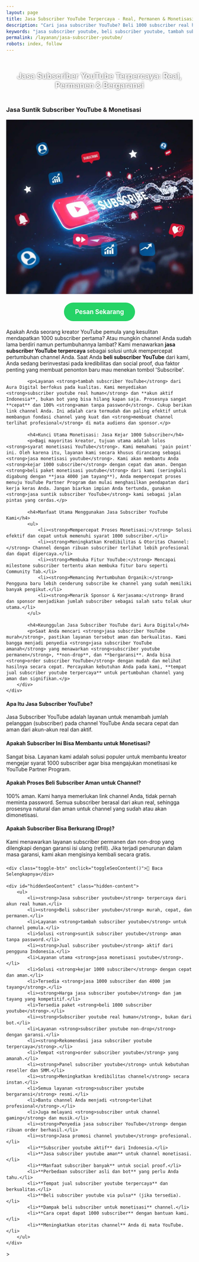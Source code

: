 ```yaml
---
layout: page
title: Jasa Subscriber YouTube Terpercaya - Real, Permanen & Monetisasi
description: "Cari jasa subscriber YouTube? Beli 1000 subscriber real human dari akun aktif untuk kejar syarat monetisasi. Layanan suntik subscriber YouTube terpercaya, aman, murah, dan bergaransi."
keywords: "jasa subscriber youtube, beli subscriber youtube, tambah subscriber youtube, jual subscriber youtube, suntik subscriber youtube, order subscriber youtube, panel subscriber youtube, jasa monetisasi youtube, beli paket monetisasi youtube, kejar 1000 subscriber, syarat monetisasi youtube, jasa 1000 subscriber dan 4000 jam tayang, subscriber youtube real human, subscriber youtube aktif, subscriber youtube permanen, subscriber youtube non-drop, jasa subscriber youtube terpercaya, jasa subscriber youtube aman, subscriber youtube bergaransi, harga jasa subscriber youtube, jasa subscriber youtube murah, beli 1000 subscriber youtube"
permalink: /layanan/jasa-subscriber-youtube/
robots: index, follow
---
```


<script type="application/ld+json">
{
  "@context": "https://schema.org",
  "@graph": [
    {
      "@type": "WebSite",
      "@id": "https://auradigital.id/#website",
      "url": "https://auradigital.id/",
      "name": "auradigital.id"
    },
    {
      "@type": "WebPage",
      "@id": "https://auradigital.id/layanan/jasa-subscriber-youtube/#webpage",
      "url": "https://auradigital.id/layanan/jasa-subscriber-youtube/",
      "name": "Jasa Subscriber YouTube | Real Aktif, Murah & Terpercaya untuk Monetisasi",
      "isPartOf": {
        "@id": "https://auradigital.id/#website"
      },
      "breadcrumb": {
        "@id": "https://auradigital.id/layanan/jasa-subscriber-youtube/#breadcrumb"
      },
      "description": "Butuh jasa subscriber YouTube? Kami adalah solusi untuk menambah pelanggan channel dan mengejar syarat monetisasi. Layanan suntik subscriber YouTube terpercaya dari akun real."
    },
    {
      "@type": "Service",
      "name": "Jasa Subscriber YouTube (Real & Aktif)",
      "serviceType": "Social Media Marketing",
      "provider": {
        "@type": "WebSite",
        "name": "auradigital.id",
        "url": "https://auradigital.id/"
      },
      "areaServed": {
        "@type": "Country",
        "name": "Indonesia"
      },
      "description": "Jasa tambah subscriber YouTube dari akun real human Indonesia untuk meningkatkan kredibilitas channel dan membantu memenuhi syarat 1000 subscriber untuk monetisasi."
    },
    {
      "@type": "Product",
      "name": "Paket Subscriber YouTube (Untuk Monetisasi)",
      "image": "https://raw.githubusercontent.com/AzkaAtta/azkaatta.github.io/main/image/jasa-subscriber-youtube.webp",
      "description": "Beli paket subscriber untuk channel YouTube. Dikerjakan oleh akun real dan aktif untuk meningkatkan kredibilitas dan membantu memenuhi syarat monetisasi YouTube.",
      "brand": {
        "@type": "Brand",
        "name": "auradigital.id"
      },
      "offers": {
        "@type": "Offer",
        "priceCurrency": "IDR",
        "price": "150000",
        "availability": "https://schema.org/InStock",
        "url": "https://auradigital.id/layanan/jasa-subscriber-youtube/"
      }
    },
    {
      "@type": "BreadcrumbList",
      "@id": "https://auradigital.id/layanan/jasa-subscriber-youtube/#breadcrumb",
      "itemListElement": [
        {
          "@type": "ListItem",
          "position": 1,
          "name": "Home",
          "item": "https://auradigital.id/"
        },
        {
          "@type": "ListItem",
          "position": 2,
          "name": "Layanan",
          "item": "https://auradigital.id/layanan/"
        },
        {
          "@type": "ListItem",
          "position": 3,
          "name": "Jasa Subscriber YouTube",
          "item": "https://auradigital.id/layanan/jasa-subscriber-youtube/"
        }
      ]
    },
    {
      "@type": "FAQPage",
      "mainEntity": [
        {
          "@type": "Question",
          "name": "Apa itu Jasa Subscriber YouTube?",
          "acceptedAnswer": {
            "@type": "Answer",
            "text": "Jasa Subscriber YouTube adalah layanan untuk menambah jumlah pelanggan (subscriber) pada channel YouTube Anda secara cepat dan aman dari akun-akun real dan aktif."
          }
        },
        {
          "@type": "Question",
          "name": "Apakah Subscriber ini bisa membantu untuk monetisasi?",
          "acceptedAnswer": {
            "@type": "Answer",
            "text": "Sangat bisa. Layanan kami adalah solusi populer untuk membantu kreator mengejar syarat 1000 subscriber agar bisa mengajukan monetisasi ke YouTube Partner Program."
          }
        },
        {
          "@type": "Question",
          "name": "Apakah prosesnya aman untuk channel saya?",
          "acceptedAnswer": {
            "@type": "Answer",
            "text": "Sangat aman. Kami hanya memerlukan link channel Anda, tidak pernah meminta password. Semua subscriber berasal dari akun real human, sehingga prosesnya natural dan aman untuk channel Anda."
          }
        }
      ]
    }
  ]
}
</script>

<h2 style="text-align: center; color: #fff; text-shadow: 0 0 4px rgba(0,0,0,0.7); padding: 20px 15px;">
    Jasa Subscriber YouTube Terpercaya: Real, Permanen & Bergaransi
</h2>

<div class="jasa-top-komen-tiktok-container">
    <div class="service-card" id="jasa-subscriber-youtube-card" onclick="toggleService(this)">
        <h3>Jasa Suntik Subscriber YouTube & Monetisasi</h3>
        <img src="https://raw.githubusercontent.com/AzkaAtta/azkaatta.github.io/main/image/jasa-subscriber-youtube.webp" alt="Jasa Subscriber YouTube untuk Monetisasi" style="max-width:100%; height:auto;" loading="lazy">
        <a href="https://wa.me/62895402343693?text=Halo,%20saya%20tertarik%20dengan%20Jasa%20Subscriber%20YouTube.%20Bisa%20info%20lebih%20lanjut?" target="_blank" class="whatsapp-button" style="display: block; width: fit-content; margin: 20px auto; padding: 15px 30px; background-color: #25D366; color: white; text-align: center; text-decoration: none; border-radius: 50px; font-size: 1.2em; font-weight: bold; transition: background-color 0.3s ease;">
            Pesan Sekarang
        </a>
        <div class="service-description">
            <p>Apakah Anda seorang kreator YouTube pemula yang kesulitan mendapatkan 1000 subscriber pertama? Atau mungkin channel Anda sudah lama berdiri namun pertumbuhannya lambat? Kami menawarkan <strong>jasa subscriber YouTube terpercaya</strong> sebagai solusi untuk mempercepat pertumbuhan channel Anda. Saat Anda <strong>beli subscriber YouTube</strong> dari kami, Anda sedang berinvestasi pada kredibilitas dan social proof, dua faktor penting yang membuat penonton baru mau menekan tombol 'Subscribe'.</p>

            <p>Layanan <strong>tambah subscriber YouTube</strong> dari Aura Digital berfokus pada kualitas. Kami menyediakan <strong>subscriber youtube real human</strong> dan **akun aktif Indonesia**, bukan bot yang bisa hilang kapan saja. Prosesnya sangat **cepat** dan 100% <strong>aman tanpa password</strong>. Cukup berikan link channel Anda. Ini adalah cara termudah dan paling efektif untuk membangun fondasi channel yang kuat dan <strong>membuat channel terlihat profesional</strong> di mata audiens dan sponsor.</p>

            <h4>Kunci Utama Monetisasi: Jasa Kejar 1000 Subscriber</h4>
            <p>Bagi mayoritas kreator, tujuan utama adalah lolos <strong>syarat monetisasi YouTube</strong>. Kami memahami 'pain point' ini. Oleh karena itu, layanan kami secara khusus dirancang sebagai <strong>jasa monetisasi youtube</strong>. Kami akan membantu Anda <strong>kejar 1000 subscriber</strong> dengan cepat dan aman. Dengan <strong>beli paket monetisasi youtube</strong> dari kami (seringkali digabung dengan **jasa 4000 jam tayang**), Anda mempercepat proses menuju YouTube Partner Program dan mulai menghasilkan pendapatan dari kerja keras Anda. Jangan biarkan impian Anda tertunda, gunakan <strong>jasa suntik subscriber YouTube</strong> kami sebagai jalan pintas yang cerdas.</p>

            <h4>Manfaat Utama Menggunakan Jasa Subscriber YouTube Kami</h4>
            <ul>
                <li><strong>Mempercepat Proses Monetisasi:</strong> Solusi efektif dan cepat untuk memenuhi syarat 1000 subscriber.</li>
                <li><strong>Meningkatkan Kredibilitas & Otoritas Channel:</strong> Channel dengan ribuan subscriber terlihat lebih profesional dan dapat dipercaya.</li>
                <li><strong>Membuka Fitur YouTube:</strong> Mencapai milestone subscriber tertentu akan membuka fitur baru seperti Community Tab.</li>
                <li><strong>Memancing Pertumbuhan Organik:</strong> Pengguna baru lebih cenderung subscribe ke channel yang sudah memiliki banyak pengikut.</li>
                <li><strong>Menarik Sponsor & Kerjasama:</strong> Brand dan sponsor menjadikan jumlah subscriber sebagai salah satu tolak ukur utama.</li>
            </ul>

            <h4>Keunggulan Jasa Subscriber YouTube dari Aura Digital</h4>
            <p>Saat Anda mencari <strong>jasa subscriber YouTube murah</strong>, pastikan layanan tersebut aman dan berkualitas. Kami bangga menjadi penyedia <strong>jasa subscriber YouTube amanah</strong> yang menawarkan <strong>subscriber youtube permanen</strong>, **non-drop**, dan **bergaransi**. Anda bisa <strong>order subscriber YouTube</strong> dengan mudah dan melihat hasilnya secara cepat. Percayakan kebutuhan Anda pada kami, **tempat jual subscriber youtube terpercaya** untuk pertumbuhan channel yang aman dan signifikan.</p>
        </div>
    </div>
</div>

<style>
  /* Struktur CSS Anda tidak diubah */
</style>

<div class="accordion">
  <div class="accordion-item">
    <div class="accordion-title"><h4>Apa Itu Jasa Subscriber YouTube?</h4></div>
    <div class="accordion-content">
      Jasa Subscriber YouTube adalah layanan untuk menambah jumlah pelanggan (subscriber) pada channel YouTube Anda secara cepat dan aman dari akun-akun real dan aktif.
    </div>
  </div>

  <div class="accordion-item">
    <div class="accordion-title"><h4>Apakah Subscriber Ini Bisa Membantu untuk Monetisasi?</h4></div>
    <div class="accordion-content">
      Sangat bisa. Layanan kami adalah solusi populer untuk membantu kreator mengejar syarat 1000 subscriber agar bisa mengajukan monetisasi ke YouTube Partner Program.
    </div>
  </div>

  <div class="accordion-item">
    <div class="accordion-title"><h4>Apakah Proses Beli Subscriber Aman untuk Channel?</h4></div>
    <div class="accordion-content">
      100% aman. Kami hanya memerlukan link channel Anda, tidak pernah meminta password. Semua subscriber berasal dari akun real, sehingga prosesnya natural dan aman untuk channel yang sudah atau akan dimonetisasi.
    </div>
  </div>
  
  <div class="accordion-item">
    <div class="accordion-title"><h4>Apakah Subscriber Bisa Berkurang (Drop)?</h4></div>
    <div class="accordion-content">
      Kami menawarkan layanan subscriber permanen dan non-drop yang dilengkapi dengan garansi isi ulang (refill). Jika terjadi penurunan dalam masa garansi, kami akan mengisinya kembali secara gratis.
    </div>
  </div>
</div>

<script>
  // Struktur JS Anda tidak diubah
</script>


<style>
  /* Struktur CSS Anda tidak diubah */
</style>

<div class="toggle-container">

    <div class="toggle-btn" onclick="toggleSeoContent()">📌 Baca Selengkapnya</div>
    
    <div id="hiddenSeoContent" class="hidden-content">
        <ul>
            <li><strong>Jasa subscriber youtube</strong> terpercaya dari akun real human.</li>
            <li><strong>Beli subscriber youtube</strong> murah, cepat, dan permanen.</li>
            <li>Layanan <strong>tambah subscriber youtube</strong> untuk channel pemula.</li>
            <li>Solusi <strong>suntik subscriber youtube</strong> aman tanpa password.</li>
            <li><strong>Jual subscriber youtube</strong> aktif dari pengguna Indonesia.</li>
            <li>Layanan utama <strong>jasa monetisasi youtube</strong>.</li>
            <li>Solusi <strong>kejar 1000 subscriber</strong> dengan cepat dan aman.</li>
            <li>Tersedia <strong>jasa 1000 subscriber dan 4000 jam tayang</strong>.</li>
            <li><strong>Harga jasa subscriber youtube</strong> dan jam tayang yang kompetitif.</li>
            <li>Tersedia paket <strong>beli 1000 subscriber youtube</strong>.</li>
            <li><strong>Subscriber youtube real human</strong>, bukan dari bot.</li>
            <li>Layanan <strong>subscriber youtube non-drop</strong> dengan garansi.</li>
            <li><strong>Rekomendasi jasa subscriber youtube terpercaya</strong>.</li>
            <li>Tempat <strong>order subscriber youtube</strong> yang amanah.</li>
            <li><strong>Panel subscriber youtube</strong> untuk kebutuhan reseller dan SMM.</li>
            <li><strong>Meningkatkan kredibilitas channel</strong> secara instan.</li>
            <li>Semua layanan <strong>subscriber youtube bergaransi</strong> resmi.</li>
            <li>Bantu channel Anda menjadi <strong>terlihat profesional</strong>.</li>
            <li>Juga melayani <strong>subscriber untuk channel gaming</strong> dan musik.</li>
            <li><strong>Penyedia jasa subscriber YouTube</strong> dengan ribuan order berhasil.</li>
            <li><strong>Jasa promosi channel youtube</strong> profesional.</li>
            <li>**Subscriber youtube aktif** dari Indonesia.</li>
            <li>**Jasa subscriber youtube aman** untuk channel monetisasi.</li>
            <li>**Manfaat subscriber banyak** untuk social proof.</li>
            <li>**Perbedaan subscriber asli dan bot** yang perlu Anda tahu.</li>
            <li>**Tempat jual subscriber youtube terpercaya** dan berkualitas.</li>
            <li>**Beli subscriber youtube via pulsa** (jika tersedia).</li>
            <li>**Dampak beli subscriber untuk monetisasi** channel.</li>
            <li>**Cara cepat dapat 1000 subscriber** dengan bantuan kami.</li>
            <li>**Meningkatkan otoritas channel** Anda di mata YouTube.</li>
        </ul>
    </div>
</div>

<style>
    .toggle-container {
        margin-top: 20px; 
    }
    .toggle-btn {
        cursor: pointer;
        /* Warna tombol diubah agar kontras dengan background gelap */
        color: #67e8f9; /* Biru Cyan Terang */
        text-decoration: underline;
        display: inline-block;
        font-weight: bold;
        text-shadow: 0 1px 2px rgba(0,0,0,0.5);
    }
    .hidden-content {
        /* KUNCI #1: Konten disembunyikan di awal */
        display: none; 
        
        /* KUNCI #2: Style diubah menjadi transparan & teks putih */
        background: rgba(0, 0, 0, 0.25); /* Background semi-transparan gelap */
        backdrop-filter: blur(8px);
        color: #ffffff; /* Warna teks utama menjadi putih */
        border: 1px solid rgba(255, 255, 255, 0.15); /* Border efek kaca */
        
        margin-top: 15px;
        padding: 20px;
        border-radius: 12px;
        text-shadow: 0 1px 2px rgba(0,0,0,0.5); /* Bayangan agar teks mudah dibaca */
    }
    .hidden-content ul {
        margin: 0;
        padding-left: 20px;
    }
    .hidden-content li {
        margin-bottom: 8px;
    }
    .hidden-content strong {
        color: #93c5fd; /* Warna biru muda untuk keyword */
    }
</style>>

<script>
    function toggleSeoContent() {
        var content = document.getElementById("hiddenSeoContent");
        var button = document.querySelector(".toggle-btn");
        
        // Cek apakah konten sedang tersembunyi atau tidak
        if (content.style.display === "none" || content.style.display === "") {
            content.style.display = "block";
            button.textContent = "📌 Tutup Selengkapnya";
        } else {
            content.style.display = "none";
            button.textContent = "📌 Baca Selengkapnya";
        }
    }
</script>
<script>
    // Struktur JS Anda tidak diubah
</script>
